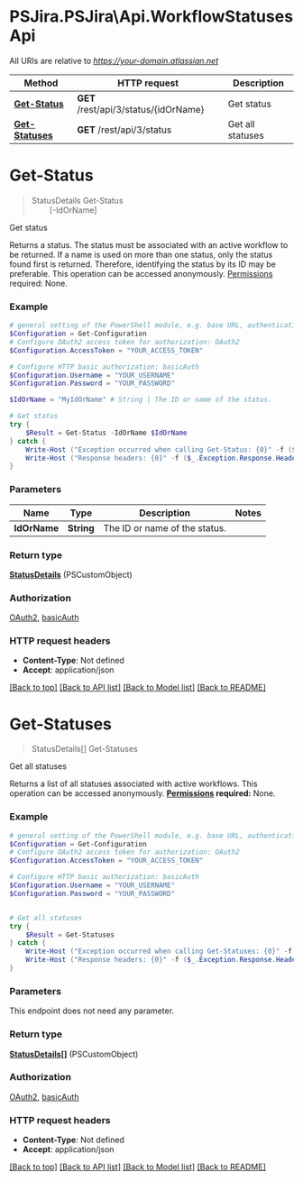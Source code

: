 # PSJira.PSJira\Api.WorkflowStatusesApi

All URIs are relative to *https://your-domain.atlassian.net*

Method | HTTP request | Description
------------- | ------------- | -------------
[**Get-Status**](WorkflowStatusesApi.md#Get-Status) | **GET** /rest/api/3/status/{idOrName} | Get status
[**Get-Statuses**](WorkflowStatusesApi.md#Get-Statuses) | **GET** /rest/api/3/status | Get all statuses


<a id="Get-Status"></a>
# **Get-Status**
> StatusDetails Get-Status<br>
> &nbsp;&nbsp;&nbsp;&nbsp;&nbsp;&nbsp;&nbsp;&nbsp;[-IdOrName] <String><br>

Get status

Returns a status. The status must be associated with an active workflow to be returned.  If a name is used on more than one status, only the status found first is returned. Therefore, identifying the status by its ID may be preferable.  This operation can be accessed anonymously.  [Permissions](#permissions) required: None.

### Example
```powershell
# general setting of the PowerShell module, e.g. base URL, authentication, etc
$Configuration = Get-Configuration
# Configure OAuth2 access token for authorization: OAuth2
$Configuration.AccessToken = "YOUR_ACCESS_TOKEN"

# Configure HTTP basic authorization: basicAuth
$Configuration.Username = "YOUR_USERNAME"
$Configuration.Password = "YOUR_PASSWORD"

$IdOrName = "MyIdOrName" # String | The ID or name of the status.

# Get status
try {
    $Result = Get-Status -IdOrName $IdOrName
} catch {
    Write-Host ("Exception occurred when calling Get-Status: {0}" -f ($_.ErrorDetails | ConvertFrom-Json))
    Write-Host ("Response headers: {0}" -f ($_.Exception.Response.Headers | ConvertTo-Json))
}
```

### Parameters

Name | Type | Description  | Notes
------------- | ------------- | ------------- | -------------
 **IdOrName** | **String**| The ID or name of the status. | 

### Return type

[**StatusDetails**](StatusDetails.md) (PSCustomObject)

### Authorization

[OAuth2](../README.md#OAuth2), [basicAuth](../README.md#basicAuth)

### HTTP request headers

 - **Content-Type**: Not defined
 - **Accept**: application/json

[[Back to top]](#) [[Back to API list]](../README.md#documentation-for-api-endpoints) [[Back to Model list]](../README.md#documentation-for-models) [[Back to README]](../README.md)

<a id="Get-Statuses"></a>
# **Get-Statuses**
> StatusDetails[] Get-Statuses<br>

Get all statuses

Returns a list of all statuses associated with active workflows.  This operation can be accessed anonymously.  **[Permissions](#permissions) required:** None.

### Example
```powershell
# general setting of the PowerShell module, e.g. base URL, authentication, etc
$Configuration = Get-Configuration
# Configure OAuth2 access token for authorization: OAuth2
$Configuration.AccessToken = "YOUR_ACCESS_TOKEN"

# Configure HTTP basic authorization: basicAuth
$Configuration.Username = "YOUR_USERNAME"
$Configuration.Password = "YOUR_PASSWORD"


# Get all statuses
try {
    $Result = Get-Statuses
} catch {
    Write-Host ("Exception occurred when calling Get-Statuses: {0}" -f ($_.ErrorDetails | ConvertFrom-Json))
    Write-Host ("Response headers: {0}" -f ($_.Exception.Response.Headers | ConvertTo-Json))
}
```

### Parameters
This endpoint does not need any parameter.

### Return type

[**StatusDetails[]**](StatusDetails.md) (PSCustomObject)

### Authorization

[OAuth2](../README.md#OAuth2), [basicAuth](../README.md#basicAuth)

### HTTP request headers

 - **Content-Type**: Not defined
 - **Accept**: application/json

[[Back to top]](#) [[Back to API list]](../README.md#documentation-for-api-endpoints) [[Back to Model list]](../README.md#documentation-for-models) [[Back to README]](../README.md)

